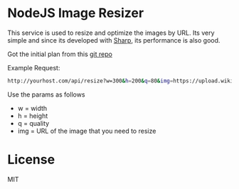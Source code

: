 # NodeJS Image Resizer

This service is used to resize and optimize the images by URL.
Its very simple and since its developed with [Sharp](https://www.npmjs.com/package/sharp), its performance is also good.

Got the initial plan from this [git repo](https://github.com/AggrandizeIO/expressjs-sharp)

Example Request:
```sh
http://yourhost.com/api/resize?w=300&h=200&q=80&img=https://upload.wikimedia.org/wikipedia/en/a/a9/Example.jpg
```

Use the params as follows
  - w = width
  - h = height
  - q = quality
  - img = URL of the image that you need to resize

# License
MIT
